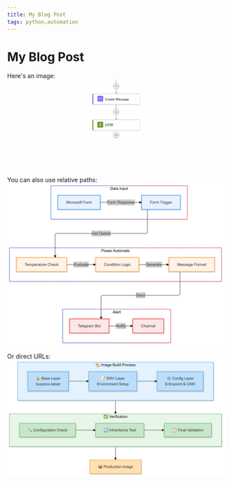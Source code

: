 ```yaml
---
title: My Blog Post
tags: python,automation
---
```


# My Blog Post

Here's an image:
<img src="another-image.jpg" alt="My awesome image">

You can also use relative paths:
<img src="../posts/images/my-image.jpg" alt="Another image">

Or direct URLs:
<img src="https://raw.githubusercontent.com/TheToriqul/docker-image-attributes/main/architecture.png" alt="External image">